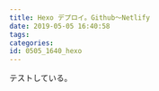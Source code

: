 ```yaml
---
title: Hexo デプロイ。Github〜Netlify
date: 2019-05-05 16:40:58
tags:
categories:
id: 0505_1640_hexo
---
```


テストしている。